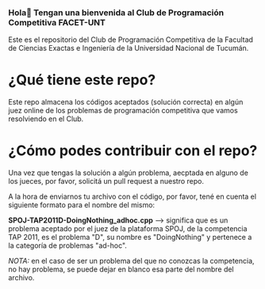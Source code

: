 ### Hola👋 Tengan una bienvenida al Club de Programación Competitiva FACET-UNT

Este es el repositorio del Club de Programación Competitiva de la Facultad de Ciencias Exactas e Ingeniería de la Universidad Nacional de Tucumán.

# ¿Qué tiene este repo?
Este repo almacena los códigos aceptados (solución correcta) en algún juez online de los problemas de programación competitiva que vamos resolviendo en el Club.

# ¿Cómo podes contribuir con el repo?
Una vez que tengas la solución a algún problema, aecptada en alguno de los jueces, por favor, solicitá un pull request a nuestro repo.

A la hora de enviarnos tu archivo con el código, por favor, tené en cuenta el siguiente formato para el nombre del mismo:

**SPOJ-TAP2011D-DoingNothing_adhoc.cpp**   --> significa que es un problema aceptado por el juez de la plataforma SPOJ, de la competencia TAP 2011, es el problema "D", su nombre es "DoingNothing" y pertenece a la categoría de problemas "ad-hoc".

*NOTA:* en el caso de ser un problema del que no conozcas la competencia, no hay problema, se puede dejar en blanco esa parte del nombre del archivo.
